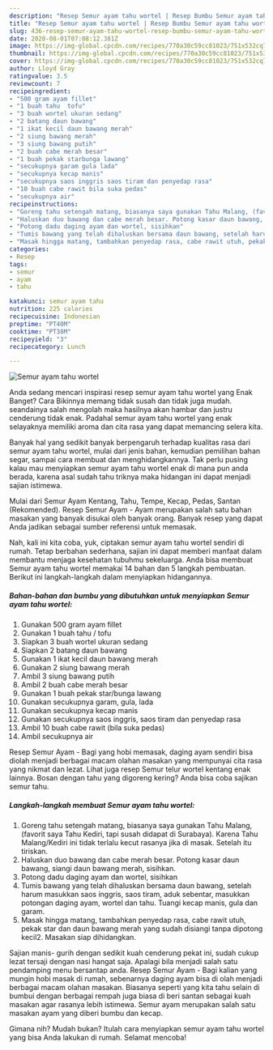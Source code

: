 ```yaml
---
description: "Resep Semur ayam tahu wortel | Resep Bumbu Semur ayam tahu wortel Yang Enak dan Simpel"
title: "Resep Semur ayam tahu wortel | Resep Bumbu Semur ayam tahu wortel Yang Enak dan Simpel"
slug: 436-resep-semur-ayam-tahu-wortel-resep-bumbu-semur-ayam-tahu-wortel-yang-enak-dan-simpel
date: 2020-08-01T07:08:12.381Z
image: https://img-global.cpcdn.com/recipes/770a30c59cc81023/751x532cq70/semur-ayam-tahu-wortel-foto-resep-utama.jpg
thumbnail: https://img-global.cpcdn.com/recipes/770a30c59cc81023/751x532cq70/semur-ayam-tahu-wortel-foto-resep-utama.jpg
cover: https://img-global.cpcdn.com/recipes/770a30c59cc81023/751x532cq70/semur-ayam-tahu-wortel-foto-resep-utama.jpg
author: Lloyd Gray
ratingvalue: 3.5
reviewcount: 7
recipeingredient:
- "500 gram ayam fillet"
- "1 buah tahu  tofu"
- "3 buah wortel ukuran sedang"
- "2 batang daun bawang"
- "1 ikat kecil daun bawang merah"
- "2 siung bawang merah"
- "3 siung bawang putih"
- "2 buah cabe merah besar"
- "1 buah pekak starbunga lawang"
- "secukupnya garam gula lada"
- "secukupnya kecap manis"
- "secukupnya saos inggris saos tiram dan penyedap rasa"
- "10 buah cabe rawit bila suka pedas"
- "secukupnya air"
recipeinstructions:
- "Goreng tahu setengah matang, biasanya saya gunakan Tahu Malang, (favorit saya Tahu Kediri, tapi susah didapat di Surabaya). Karena Tahu Malang/Kediri ini tidak terlalu kecut rasanya jika di masak. Setelah itu tiriskan."
- "Haluskan duo bawang dan cabe merah besar. Potong kasar daun bawang, siangi daun bawang merah, sisihkan."
- "Potong dadu daging ayam dan wortel, sisihkan"
- "Tumis bawang yang telah dihaluskan bersama daun bawang, setelah harum masukkan saos inggris, saos tiram, aduk sebentar, masukkan potongan daging ayam, wortel dan tahu. Tuangi kecap manis, gula dan garam."
- "Masak hingga matang, tambahkan penyedap rasa, cabe rawit utuh, pekak star dan daun bawang merah yang sudah disiangi tanpa dipotong kecil2. Masakan siap dihidangkan."
categories:
- Resep
tags:
- semur
- ayam
- tahu

katakunci: semur ayam tahu 
nutrition: 225 calories
recipecuisine: Indonesian
preptime: "PT40M"
cooktime: "PT38M"
recipeyield: "3"
recipecategory: Lunch

---
```



![Semur ayam tahu wortel](https://img-global.cpcdn.com/recipes/770a30c59cc81023/751x532cq70/semur-ayam-tahu-wortel-foto-resep-utama.jpg)

Anda sedang mencari inspirasi resep semur ayam tahu wortel yang Enak Banget? Cara Bikinnya memang tidak susah dan tidak juga mudah. seandainya salah mengolah maka hasilnya akan hambar dan justru cenderung tidak enak. Padahal semur ayam tahu wortel yang enak selayaknya memiliki aroma dan cita rasa yang dapat memancing selera kita.

Banyak hal yang sedikit banyak berpengaruh terhadap kualitas rasa dari semur ayam tahu wortel, mulai dari jenis bahan, kemudian pemilihan bahan segar, sampai cara membuat dan menghidangkannya. Tak perlu pusing kalau mau menyiapkan semur ayam tahu wortel enak di mana pun anda berada, karena asal sudah tahu triknya maka hidangan ini dapat menjadi sajian istimewa.

Mulai dari Semur Ayam Kentang, Tahu, Tempe, Kecap, Pedas, Santan (Rekomended). Resep Semur Ayam - Ayam merupakan salah satu bahan masakan yang banyak disukai oleh banyak orang. Banyak resep yang dapat Anda jadikan sebagai sumber referensi untuk memasak.


Nah, kali ini kita coba, yuk, ciptakan semur ayam tahu wortel sendiri di rumah. Tetap berbahan sederhana, sajian ini dapat memberi manfaat dalam membantu menjaga kesehatan tubuhmu sekeluarga. Anda bisa membuat Semur ayam tahu wortel memakai 14 bahan dan 5 langkah pembuatan. Berikut ini langkah-langkah dalam menyiapkan hidangannya.

<!--inarticleads1-->

##### Bahan-bahan dan bumbu yang dibutuhkan untuk menyiapkan Semur ayam tahu wortel:

1. Gunakan 500 gram ayam fillet
1. Gunakan 1 buah tahu / tofu
1. Siapkan 3 buah wortel ukuran sedang
1. Siapkan 2 batang daun bawang
1. Gunakan 1 ikat kecil daun bawang merah
1. Gunakan 2 siung bawang merah
1. Ambil 3 siung bawang putih
1. Ambil 2 buah cabe merah besar
1. Gunakan 1 buah pekak star/bunga lawang
1. Gunakan secukupnya garam, gula, lada
1. Gunakan secukupnya kecap manis
1. Gunakan secukupnya saos inggris, saos tiram dan penyedap rasa
1. Ambil 10 buah cabe rawit (bila suka pedas)
1. Ambil secukupnya air


Resep Semur Ayam - Bagi yang hobi memasak, daging ayam sendiri bisa diolah menjadi berbagai macam olahan masakan yang mempunyai cita rasa yang nikmat dan lezat. Lihat juga resep Semur telur wortel kentang enak lainnya. Bosan dengan tahu yang digoreng kering? Anda bisa coba sajikan semur tahu. 

<!--inarticleads2-->

##### Langkah-langkah membuat Semur ayam tahu wortel:

1. Goreng tahu setengah matang, biasanya saya gunakan Tahu Malang, (favorit saya Tahu Kediri, tapi susah didapat di Surabaya). Karena Tahu Malang/Kediri ini tidak terlalu kecut rasanya jika di masak. Setelah itu tiriskan.
1. Haluskan duo bawang dan cabe merah besar. Potong kasar daun bawang, siangi daun bawang merah, sisihkan.
1. Potong dadu daging ayam dan wortel, sisihkan
1. Tumis bawang yang telah dihaluskan bersama daun bawang, setelah harum masukkan saos inggris, saos tiram, aduk sebentar, masukkan potongan daging ayam, wortel dan tahu. Tuangi kecap manis, gula dan garam.
1. Masak hingga matang, tambahkan penyedap rasa, cabe rawit utuh, pekak star dan daun bawang merah yang sudah disiangi tanpa dipotong kecil2. Masakan siap dihidangkan.


Sajian manis- gurih dengan sedikit kuah cenderung pekat ini, sudah cukup lezat tersaji dengan nasi hangat saja. Apalagi bila menjadi salah satu pendamping menu bersantap anda. Resep Semur Ayam - Bagi kalian yang mungin hobi masak di rumah, sebenarnya daging ayam bisa di olah menjadi berbagai macam olahan masakan. Biasanya seperti yang kita tahu selain di bumbui dengan berbagai rempah juga biasa di beri santan sebagai kuah masakan agar rasanya lebih istimewa. Semur ayam merupakan salah satu masakan ayam yang diberi bumbu dan kecap. 

Gimana nih? Mudah bukan? Itulah cara menyiapkan semur ayam tahu wortel yang bisa Anda lakukan di rumah. Selamat mencoba!
